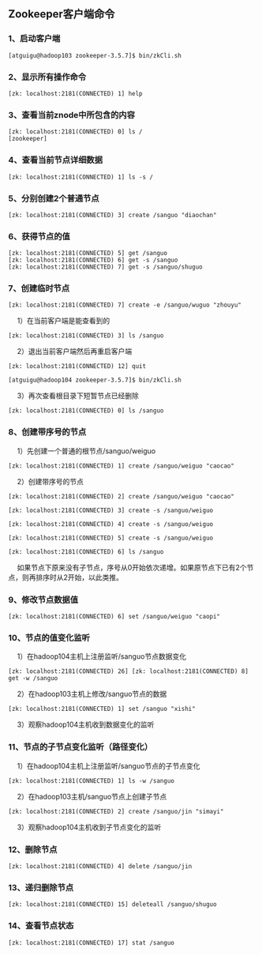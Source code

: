Zookeeper客户端命令
---  
### 1、启动客户端  
```  
[atguigu@hadoop103 zookeeper-3.5.7]$ bin/zkCli.sh  
```  
### 2、显示所有操作命令  
```  
[zk: localhost:2181(CONNECTED) 1] help  
```  
### 3、查看当前znode中所包含的内容  
```  
[zk: localhost:2181(CONNECTED) 0] ls /  
[zookeeper]    
```  
### 4、查看当前节点详细数据  
```  
[zk: localhost:2181(CONNECTED) 1] ls -s /
```  
### 5、分别创建2个普通节点    
```   
[zk: localhost:2181(CONNECTED) 3] create /sanguo "diaochan"    
```  
### 6、获得节点的值  
```   
[zk: localhost:2181(CONNECTED) 5] get /sanguo    
[zk: localhost:2181(CONNECTED) 6] get -s /sanguo  
[zk: localhost:2181(CONNECTED) 7] get -s /sanguo/shuguo  
```  
### 7、创建临时节点  
```   
[zk: localhost:2181(CONNECTED) 7] create -e /sanguo/wuguo "zhouyu"
```  
&emsp; 1）在当前客户端是能查看到的  
```   
[zk: localhost:2181(CONNECTED) 3] ls /sanguo 
```  
&emsp; 2）退出当前客户端然后再重启客户端   
```   
[zk: localhost:2181(CONNECTED) 12] quit
```  
``` 
[atguigu@hadoop104 zookeeper-3.5.7]$ bin/zkCli.sh
```  
&emsp; 3）再次查看根目录下短暂节点已经删除  
``` 
[zk: localhost:2181(CONNECTED) 0] ls /sanguo
```  
### 8、创建带序号的节点  
&emsp; 1）先创建一个普通的根节点/sanguo/weiguo  
``` 
[zk: localhost:2181(CONNECTED) 1] create /sanguo/weiguo "caocao"
```  
&emsp; 2）创建带序号的节点  
``` 
[zk: localhost:2181(CONNECTED) 2] create /sanguo/weiguo "caocao"
```  
``` 
[zk: localhost:2181(CONNECTED) 3] create -s /sanguo/weiguo
```  
``` 
[zk: localhost:2181(CONNECTED) 4] create -s /sanguo/weiguo
```  
``` 
[zk: localhost:2181(CONNECTED) 5] create -s /sanguo/weiguo
```  
``` 
[zk: localhost:2181(CONNECTED) 6] ls /sanguo
```  
&emsp; 如果节点下原来没有子节点，序号从0开始依次递增。如果原节点下已有2个节点，则再排序时从2开始，以此类推。    
### 9、修改节点数据值  
``` 
[zk: localhost:2181(CONNECTED) 6] set /sanguo/weiguo "caopi"
```  
### 10、节点的值变化监听   
&emsp; 1）在hadoop104主机上注册监听/sanguo节点数据变化  
```  
[zk: localhost:2181(CONNECTED) 26] [zk: localhost:2181(CONNECTED) 8] get -w /sanguo  
```   
&emsp; 2）在hadoop103主机上修改/sanguo节点的数据   
``` 
[zk: localhost:2181(CONNECTED) 1] set /sanguo "xishi"
```  
&emsp; 3）观察hadoop104主机收到数据变化的监听  
### 11、节点的子节点变化监听（路径变化）  
&emsp; 1）在hadoop104主机上注册监听/sanguo节点的子节点变化  
``` 
[zk: localhost:2181(CONNECTED) 1] ls -w /sanguo
```  
&emsp; 2）在hadoop103主机/sanguo节点上创建子节点   
``` 
[zk: localhost:2181(CONNECTED) 2] create /sanguo/jin "simayi"
```  
&emsp; 3）观察hadoop104主机收到子节点变化的监听   
### 12、删除节点  
``` 
[zk: localhost:2181(CONNECTED) 4] delete /sanguo/jin
```  
### 13、递归删除节点  
``` 
[zk: localhost:2181(CONNECTED) 15] deleteall /sanguo/shuguo
```  
### 14、查看节点状态  
``` 
[zk: localhost:2181(CONNECTED) 17] stat /sanguo
```  
